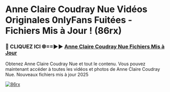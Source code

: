 # Anne Claire Coudray Nue Vidéos Originales 0nlyFans Fuitées - Fichiers Mis à Jour ! (86rx)

<h3>🔴 CLIQUEZ ICI 🌐==►► <a href="https://tinyurl.com/2pmr4ezf" rel="nofollow">Anne Claire Coudray Nue Fichiers Mis à Jour</a></h3>

Obtenez Anne Claire Coudray Nue et tout le contenu. Vous pouvez maintenant accéder à toutes les vidéos et photos de Anne Claire Coudray Nue. Nouveaux fichiers mis à jour 2025

[![86rx](https://i.imgur.com/6SNvagu.gif)](https://tinyurl.com/2pmr4ezf)
